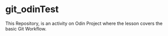 # git_odinTest
This Repository, is an activity on Odin Project where the lesson covers the basic Git Workflow.
